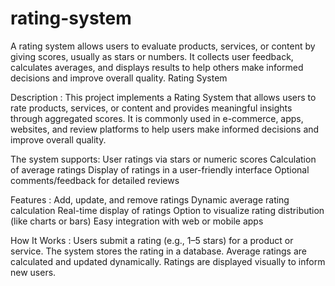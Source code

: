 # rating-system
A rating system allows users to evaluate products, services, or content by giving scores, usually as stars or numbers. It collects user feedback, calculates averages, and displays results to help others make informed decisions and improve overall quality.
Rating System

Description :
This project implements a Rating System that allows users to rate products, services, or content and provides meaningful insights through aggregated scores. It is commonly used in e-commerce, apps, websites, and review platforms to help users make informed decisions and improve overall quality.

The system supports:
User ratings via stars or numeric scores
Calculation of average ratings
Display of ratings in a user-friendly interface
Optional comments/feedback for detailed reviews

Features :
Add, update, and remove ratings
Dynamic average rating calculation
Real-time display of ratings
Option to visualize rating distribution (like charts or bars)
Easy integration with web or mobile apps

How It Works :
Users submit a rating (e.g., 1–5 stars) for a product or service.
The system stores the rating in a database.
Average ratings are calculated and updated dynamically.
Ratings are displayed visually to inform new users.

